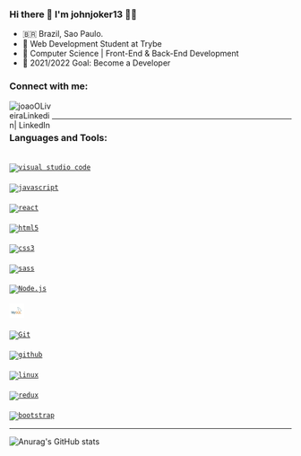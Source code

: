 ### Hi there 👋 I'm johnjoker13 👨‍💻

- 🇧🇷 Brazil, Sao Paulo.
- 🏫 Web Development Student at Trybe
- 🌱 Computer Science | Front-End & Back-End Development
- 🥅 2021/2022 Goal: Become a Developer

### Connect with me:

[<img align="left" alt="joaoOLiveiraLinkedin| LinkedIn" width="15%" src="https://img.shields.io/badge/LinkedIn-0077B5?style=for-the-badge&logo=linkedin&logoColor=white"/>](https://www.linkedin.com/in/joão-oliveira-14a27b1a0)

<br />

---

### Languages and Tools:
[<code>
<img alt="visual studio code" width="26px" src="https://img.icons8.com/fluent/240/000000/visual-studio-code-2019.png" />
</code>](https://code.visualstudio.com/)
[<code>
<img alt="javascript" width="26px" src="https://img.icons8.com/color/240/000000/javascript.png" />
</code>](https://developer.mozilla.org/en-US/docs/Web/JavaScript)
[<code>
<img alt="react" width="26px" src="https://img.icons8.com/color/240/000000/react-native.png" />
</code>](https://reactjs.org/)
[<code>
<img alt="html5" width="26px" src="https://img.icons8.com/color/240/000000/html-5.png">
</code>](https://developer.mozilla.org/en-US/docs/Web/HTML)
[<code>
<img alt="css3" width="26px" src="https://img.icons8.com/color/240/000000/css3.png">
</code>](https://developer.mozilla.org/en-US/docs/Web/CSS)
[<code>
<img alt="sass" width="26px" src="https://img.icons8.com/color/240/000000/sass.png">
</code>](https://sass-lang.com/)
[<code>
<img alt="Node.js" width="26px" src="https://img.icons8.com/color/240/000000/nodejs.png">
</code>](https://nodejs.org/en/)
[<code>
<img alt="MySQL" width="26px" src="https://raw.githubusercontent.com/github/explore/80688e429a7d4ef2fca1e82350fe8e3517d3494d/topics/mysql/mysql.png">
</code>](https://dev.mysql.com/)
[<code>
<img alt="Git" width="26px" src="https://img.icons8.com/color/240/000000/git.png">
</code>](https://git-scm.com/)
[<code>
<img alt="github" width="26px" src="https://img.icons8.com/ios-glyphs/240/000000/github.png">
</code>](https://github.com/)
[<code>
<img alt="linux" width="26px" src="https://img.icons8.com/color/96/000000/linux.png">
</code>](https://www.kernel.org/)
[<code>
<img alt="redux" width="26px" src="https://img.icons8.com/color/48/000000/redux.png">
</code>](https://www.redux.js.org/)
[<code>
<img alt="bootstrap" width="26px" src="https://img.icons8.com/color/48/000000/bootstrap.png" />
</code>](https://www.getbootstrap.com/)
</code>

---
![Anurag's GitHub stats](https://github-readme-stats.vercel.app/api?username=johnjoker13&show_icons=true&theme=radical)

